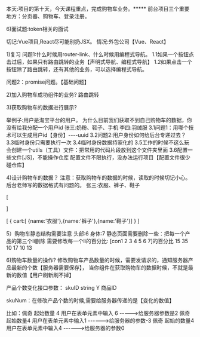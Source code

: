 
 本天:项目的第十天，今天课程重点，完成购物车业务。*****
 前台项目三个重要地方：分页器、购物车、登录注册。

 6)面试题:token相关的面试

切记:Vue项目,React尽可能别扔JSX。
情况:外包公司【Vue、React】


 1)复习
问题1:什么时候用router-link、什么时候用编程式导航。
1.1如果一个按钮点击过后，如果只有路由跳转的业务【声明式导航、编程式导航】
1.2如果点击一个按钮除了路由跳转，还有其他的业务，可以选择编程式导航。

问题2：promise问题。【基础问题】








2)加入购物车成功组件的业务?
路由跳转







3)获取购物车的数据进行展示?

举例子:用户是淘宝平台的用户。
为什么目前我们获取不到自己购物车的数据，你没有给我分配一个用户id
张三:奶粉、鞋子、手机
李四:羽绒服
3.1问题1：用哪个技术可以生成用户id【身份】----uuid
3.2问题2:用户身份如何给后台专递过去？
3.3临时身份只需要执行一次
3.4临时身份数据持家化的
3.5工作的时候不这么玩
会创建一个utils（工具）文件：把常用的代码片段放到这个文件夹里面
3.6配置一些文件[JS]，不能操作仓库
配置文件不限执行，没办法运行项目【配置文件很少碰仓库】






4)设计购物车的数据？
注意：获取购物车的数据的时候，读取的时候切记小心。后台老师写的数据格式有问题的。
张三:衣服、裤子、鞋子

[
  
]

[
     {
          cart:[   {name:'衣服'},{name:'裤子'},{name:'鞋子'}]
    }
]



5）购物车静态结构需要注意
头部:6
身体:7
静态页面需要删除一些：把每一个产品的第三个li删除
需要修改每一个li的百分比: 
[con1 2 3 4 5 6 7]的百分比
15  35  10 17 10 13




6)购物车数量的操作?
修改购物车产品数量的时候，需要发请求的，通知服务器产品最新的个数【服务器需要保存】，
当你组件在获取购物车的数据时候，不就是最新的数值【用户刷新刷不掉】

产品个数变化接口参数：
skuID	string	Y	商品ID

skuNum：在修改产品个数的时候,需要给服务器传递的是【变化的数值】

比如：佩奇  起始数量 4  用户在表单元素中输入 6   ----->给服务器参数是2
     佩奇  起始数量4    用户在表单元素中输入1   ------>给服务器的参数-3
     佩奇  起始的数量4   用户在表单元素中输入4  ------>给服务器的参数0









